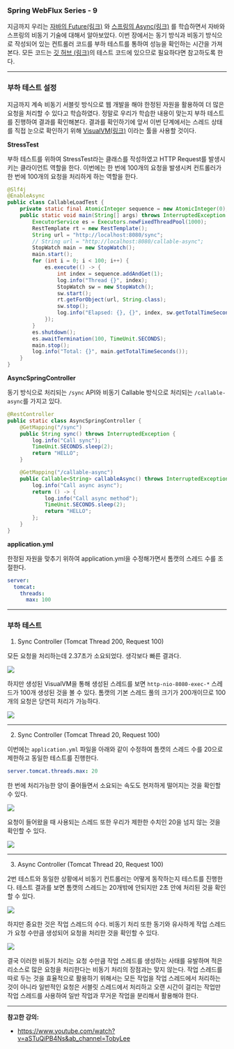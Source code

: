 ### Spring WebFlux Series - 9

지금까지 우리는 [자바의 Future(링크)](https://imprint.tistory.com/229) 와 [스프링의 Async(링크)](https://imprint.tistory.com/230) 를 학습하면서 자바와 스프링의 비동기 기술에 대해서 알아보았다.
이번 장에서는 동기 방식과 비동기 방식으로 작성되어 있는 컨트롤러 코드를 부하 테스트를 통하여 성능을 확인하는 시간을 가져본다.
모든 코드는 [깃 허브 (링크)](https://github.com/roy-zz/webflux)의 테스트 코드에 있으므로 필요하다면 참고하도록 한다.

---

### 부하 테스트 설정

지금까지 계속 비동기 서블릿 방식으로 웹 개발을 해야 한정된 자원을 활용하여 더 많은 요청을 처리할 수 있다고 학습하였다.
정말로 우리가 학습한 내용이 맞는지 부하 테스트를 진행하여 결과를 확인해본다.
결과를 확인하기에 앞서 이번 단계에서는 스레드 상태를 직접 눈으로 확인하기 위해 [VisualVM(링크)](https://visualvm.github.io/) 이라는 툴을 사용할 것이다.

**StressTest**

부하 테스트를 위하여 StressTest라는 클래스를 작성하였고 HTTP Request를 발생시키는 클라이언트 역할을 한다.
이번에는 한 번에 100개의 요청을 발생시켜 컨트롤러가 한 번에 100개의 요청을 처리하게 하는 역할을 한다.

```java
@Slf4j
@EnableAsync
public class CallableLoadTest {
    private static final AtomicInteger sequence = new AtomicInteger(0);
    public static void main(String[] args) throws InterruptedException {
        ExecutorService es = Executors.newFixedThreadPool(1000);
        RestTemplate rt = new RestTemplate();
        String url = "http://localhost:8080/sync";
        // String url = "http://localhost:8080/callable-async";
        StopWatch main = new StopWatch();
        main.start();
        for (int i = 0; i < 100; i++) {
            es.execute(() -> {
                int index = sequence.addAndGet(1);
                log.info("Thread {}", index);
                StopWatch sw = new StopWatch();
                sw.start();
                rt.getForObject(url, String.class);
                sw.stop();
                log.info("Elapsed: {}, {}", index, sw.getTotalTimeSeconds());
            });
        }
        es.shutdown();
        es.awaitTermination(100, TimeUnit.SECONDS);
        main.stop();
        log.info("Total: {}", main.getTotalTimeSeconds());
    }
}
```

**AsyncSpringController**

동기 방식으로 처리되는 `/sync` API와 비동기 Callable 방식으로 처리되는 `/callable-async`를 가지고 있다.

```java
@RestController
public static class AsyncSpringController {
    @GetMapping("/sync")
    public String sync() throws InterruptedException {
        log.info("Call sync");
        TimeUnit.SECONDS.sleep(2);
        return "HELLO";
    }

    @GetMapping("/callable-async")
    public Callable<String> callableAsync() throws InterruptedException {
        log.info("Call async async");
        return () -> {
            log.info("Call async method");
            TimeUnit.SECONDS.sleep(2);
            return "HELLO";
        };
    }
}
```

**application.yml**

한정된 자원을 맞추기 위하여 application.yml을 수정해가면서 톰캣의 스레드 수를 조절한다.

```yaml
server:
  tomcat:
    threads:
      max: 100
```

---

### 부하 테스트 

1. Sync Controller (Tomcat Thread 200, Request 100)

모든 요청을 처리하는데 2.37초가 소요되었다. 생각보다 빠른 결과다.

![](image/sync-result-thread100-request100.png)

하지만 생성된 VisualVM을 통해 생성된 스레드를 보면 `http-nio-8080-exec-*` 스레드가 100개 생성된 것을 볼 수 있다.
톰캣의 기본 스레드 풀의 크기가 200개이므로 100개의 요청은 당연히 처리가 가능하다.

![](image/sync-thread100-request100.png)

---

2. Sync Controller (Tomcat Thread 20, Request 100)

이번에는 `application.yml` 파일을 아래와 같이 수정하여 톰캣의 스레드 수를 20으로 제한하고 동일한 테스트를 진행한다.

```yaml
server.tomcat.threads.max: 20
```

한 번에 처리가능한 양이 줄어들면서 소요되는 속도도 현저하게 떨어지는 것을 확인할 수 있다.

![](image/sync-result-thread20-request100.png)

요청이 들어왔을 때 사용되는 스레드 또한 우리가 제한한 수치인 20을 넘지 않는 것을 확인할 수 있다.

![](image/sync-thread20-request-100.png)

---

3. Async Controller (Tomcat Thread 20, Request 100)

2번 테스트와 동일한 상황에서 비동기 컨트롤러는 어떻게 동작하는지 테스트를 진행한다.
테스트 결과를 보면 톰캣의 스레드는 20개밖에 안되지만 2초 안에 처리된 것을 확인할 수 있다.

![](image/async-result-thread20-request100.png)

하지만 중요한 것은 작업 스레드의 수다.
비동기 처리 또한 동기와 유사하게 작업 스레드가 요청 수만큼 생성되어 요청을 처리한 것을 확인할 수 있다.

![](image/async-thread20-request100.png)

결국 이러한 비동기 처리는 요청 수만큼 작업 스레드를 생성하는 사태를 유발하며 적은 리소스로 많은 요청을 처리한다는 비동기 처리의 장점과는 맞지 않는다.
작업 스레드를 따로 두는 것을 효율적으로 활용하기 위해서는 모든 작업을 작업 스레드에서 처리하는 것이 아니라 일반적인 요청은 서블릿 스레드에서 처리하고 오랜 시간이 걸리는 작업만 작업 스레드를 사용하여 일반 작업과 무거운 작업을 분리해서 활용해야 한다.

---

**참고한 강의:**

- https://www.youtube.com/watch?v=aSTuQiPB4Ns&ab_channel=TobyLee